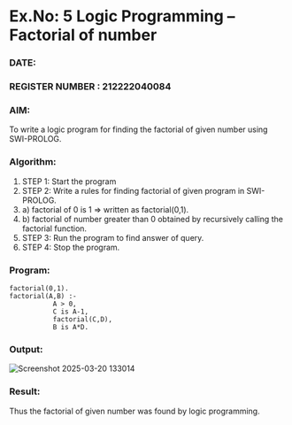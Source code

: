 # Ex.No: 5   Logic Programming – Factorial of number   
### DATE:                                                                            
### REGISTER NUMBER : 212222040084
### AIM: 
To  write  a logic program for finding the factorial of given number using SWI-PROLOG. 
### Algorithm:
1. STEP 1: Start the program
2. STEP 2:  Write a rules for finding factorial of given program in SWI-PROLOG.
3.   a)	factorial of 0 is 1 => written as factorial(0,1).
4.   b)	factorial of number greater than 0 obtained by recursively calling the factorial    function.
5. STEP 3: Run the program  to find answer of  query.
6. STEP 4: Stop the program.

### Program:
```
factorial(0,1).
factorial(A,B) :-  
           A > 0, 
           C is A-1,
           factorial(C,D),
           B is A*D.
```


### Output:
![Screenshot 2025-03-20 133014](https://github.com/user-attachments/assets/79f33914-eb58-4d4f-86b3-5e0227d1cf2c)



### Result:
Thus the factorial of given number was found by logic programming. 
